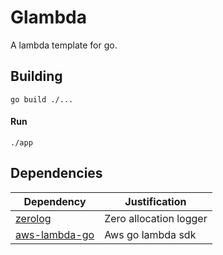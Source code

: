 # Glambda

A lambda template for go.

## Building

`go build ./...`

#### Run

`./app`

## Dependencies

Dependency | Justification 
--- | --- 
[zerolog](https://github.com/rs/zerolog)| Zero allocation logger
[aws-lambda-go](https://github.com/aws/aws-lambda-go/lambda) | Aws go lambda sdk

